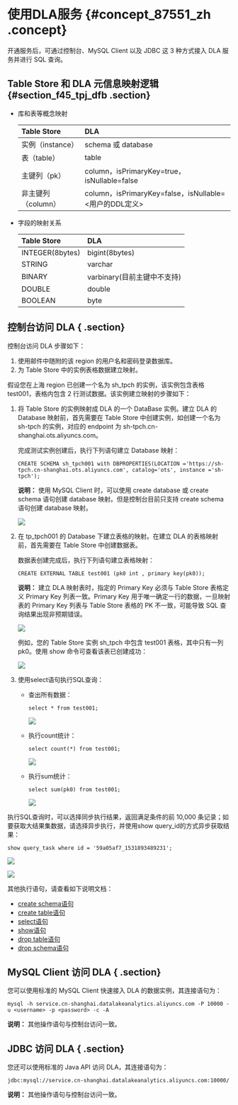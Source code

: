 # 使用DLA服务 {#concept_87551_zh .concept}

开通服务后，可通过控制台、MySQL Client 以及 JDBC 这 3 种方式接入 DLA 服务并进行 SQL 查询。

## Table Store 和 DLA 元信息映射逻辑 {#section_f45_tpj_dfb .section}

-   库和表等概念映射

    |Table Store|DLA|
    |:----------|:--|
    |实例（instance）|schema 或 database|
    |表（table）|table|
    |主键列（pk）|column，isPrimaryKey=true，isNullable=false|
    |非主键列（column）|column，isPrimaryKey=false，isNullable=<用户的DDL定义\>|

-   字段的映射关系

    |Table Store|DLA|
    |:----------|:--|
    |INTEGER\(8bytes\)|bigint\(8bytes\)|
    |STRING|varchar|
    |BINARY|varbinary\(目前主键中不支持\)|
    |DOUBLE|double|
    |BOOLEAN|byte|


## 控制台访问 DLA { .section}

控制台访问 DLA 步骤如下：

1.  使用邮件中随附的该 region 的用户名和密码登录数据库。
2.  为 Table Store 中的实例表格数据建立映射。

假设您在上海 region 已创建一个名为 sh\_tpch 的实例，该实例包含表格 test001，表格内包含 2 行测试数据。该实例建立映射的步骤如下：

1.  将 Table Store 的实例映射成 DLA 的一个 DataBase 实例。建立 DLA 的 Database 映射前，首先需要在 Table Store 中创建实例，如创建一个名为 sh-tpch 的实例，对应的 endpoint 为 sh-tpch.cn-shanghai.ots.aliyuncs.com。

    完成测试实例创建后，执行下列语句建立 Database 映射：

    ```
    CREATE SCHEMA sh_tpch001 with DBPROPERTIES(LOCATION ='https://sh-tpch.cn-shanghai.ots.aliyuncs.com', catalog='ots', instance ='sh-tpch');
    
    ```

    **说明：** 使用 MySQL Client 时，可以使用 create database 或 create schema 语句创建 database 映射。但是控制台目前只支持 create schema 语句创建 database 映射。

    ![](http://static-aliyun-doc.oss-cn-hangzhou.aliyuncs.com/assets/img/20335/153803567612014_zh-CN.png)

2.  在 tp\_tpch001 的 Database 下建立表格的映射。在建立 DLA 的表格映射前，首先需要在 Table Store 中创建数据表。

    数据表创建完成后，执行下列语句建立表格映射：

    ```
    CREATE EXTERNAL TABLE test001 (pk0 int , primary key(pk0));
    
    ```

    **说明：** 建立 DLA 映射表时，指定的 Primary Key 必须与 Table Store 表格定义 Primary Key 列表一致。Primary Key 用于唯一确定一行的数据，一旦映射表的 Primary Key 列表与 Table Store 表格的 PK 不一致，可能导致 SQL 查询结果出现非预期错误。

    ![](http://static-aliyun-doc.oss-cn-hangzhou.aliyuncs.com/assets/img/20335/153803567712015_zh-CN.png)

    例如，您的 Table Store 实例 sh\_tpch 中包含 test001 表格，其中只有一列 pk0。使用 show 命令可查看该表已创建成功：

    ![](http://static-aliyun-doc.oss-cn-hangzhou.aliyuncs.com/assets/img/20335/153803567712016_zh-CN.png)

3.  使用select语句执行SQL查询：
    -   查出所有数据：

        ```
        select * from test001;
        
        ```

        ![](http://static-aliyun-doc.oss-cn-hangzhou.aliyuncs.com/assets/img/20335/153803567712017_zh-CN.png)

    -   执行count统计：

        ```
        select count(*) from test001;
        
        ```

        ![](http://static-aliyun-doc.oss-cn-hangzhou.aliyuncs.com/assets/img/20335/153803567712018_zh-CN.png)

    -   执行sum统计：

        ```
        select sum(pk0) from test001;
        
        ```

        ![](http://static-aliyun-doc.oss-cn-hangzhou.aliyuncs.com/assets/img/20335/153803567712019_zh-CN.png)


执行SQL查询时，可以选择同步执行结果，返回满足条件的前 10,000 条记录；如要获取大结果集数据，请选择异步执行，并使用show query\_id的方式异步获取结果：

```
show query_task where id = '59a05af7_1531893489231';

```

![](http://static-aliyun-doc.oss-cn-hangzhou.aliyuncs.com/assets/img/20335/153803567712020_zh-CN.png)

![](http://static-aliyun-doc.oss-cn-hangzhou.aliyuncs.com/assets/img/20335/153803567712021_zh-CN.png)

其他执行语句，请查看如下说明文档：

-    [create schema语句](https://help.aliyun.com/document_detail/72005.html) 
-    [create table语句](https://help.aliyun.com/document_detail/72006.html) 
-    [select语句](https://help.aliyun.com/document_detail/71044.html) 
-    [show语句](https://help.aliyun.com/document_detail/72011.html) 
-    [drop table语句](https://help.aliyun.com/document_detail/72008.htm) 
-    [drop schema语句](https://help.aliyun.com/document_detail/72007.html) 

## MySQL Client 访问 DLA { .section}

您可以使用标准的 MySQL Client 快速接入 DLA 的数据实例，其连接语句为：

```
mysql -h service.cn-shanghai.datalakeanalytics.aliyuncs.com -P 10000 -u <username> -p <password> -c -A

```

**说明：** 其他操作语句与控制台访问一致。

## JDBC 访问 DLA { .section}

您还可以使用标准的 Java API 访问 DLA，其连接语句为：

```
jdbc:mysql://service.cn-shanghai.datalakeanalytics.aliyuncs.com:10000/

```

**说明：** 其他操作语句与控制台访问一致。


